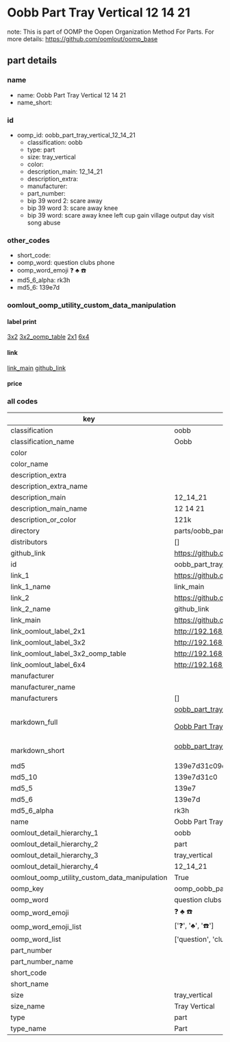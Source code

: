 # Oobb Part Tray Vertical 12 14 21  

note: This is part of OOMP the Oopen Organization Method For Parts. For more details: https://github.com/oomlout/oomp_base

##  part details





### name
* name: Oobb Part Tray Vertical 12 14 21
* name_short: 
### id
* oomp_id: oobb_part_tray_vertical_12_14_21
  * classification: oobb
  * type: part
  * size: tray_vertical
  * color: 
  * description_main: 12_14_21
  * description_extra: 
  * manufacturer: 
  * part_number: 
  * bip 39 word 2: scare away
  * bip 39 word 3: scare away knee
  * bip 39 word: scare away knee left cup gain village output day visit song abuse

### other_codes
* short_code: 
* oomp_word: question clubs phone
* oomp_word_emoji :question: :clubs: :phone:
* md5_6_alpha: rk3h
* md5_6: 139e7d






### oomlout_oomp_utility_custom_data_manipulation
#### label print
[3x2](http://192.168.1.245:1112/?label=oomp%20rk3h)
[3x2_oomp_table](http://192.168.1.107:1112/?label=oomp%20rk3h)
[2x1](http://192.168.1.242:1112/?label=oomp%20rk3h)
[6x4](http://192.168.1.55:1112/?label=oomp%20rk3h)    

#### link

[link_main](https://github.com/oomlout/oomlout_oomp_current_version_messy/tree/main/parts/oobb_part_tray_vertical_12_14_21) [github_link](https://github.com/oomlout/oomlout_oomp_part_src/tree/main/parts/oobb_part_tray_vertical_12_14_21)                             

#### price







### all codes 
| key | value |  
| --- | --- |  
| classification | oobb |  
| classification_name | Oobb |  
| color |  |  
| color_name |  |  
| description_extra |  |  
| description_extra_name |  |  
| description_main | 12_14_21 |  
| description_main_name | 12 14 21 |  
| description_or_color | 121k |  
| directory | parts/oobb_part_tray_vertical_12_14_21 |  
| distributors | [] |  
| github_link | https://github.com/oomlout/oomlout_oomp_part_src/tree/main/parts/oobb_part_tray_vertical_12_14_21 |  
| id | oobb_part_tray_vertical_12_14_21 |  
| link_1 | https://github.com/oomlout/oomlout_oomp_current_version_messy/tree/main/parts/oobb_part_tray_vertical_12_14_21 |  
| link_1_name | link_main |  
| link_2 | https://github.com/oomlout/oomlout_oomp_part_src/tree/main/parts/oobb_part_tray_vertical_12_14_21 |  
| link_2_name | github_link |  
| link_main | https://github.com/oomlout/oomlout_oomp_current_version_messy/tree/main/parts/oobb_part_tray_vertical_12_14_21 |  
| link_oomlout_label_2x1 | http://192.168.1.242:1112/?label=oomp%20rk3h |  
| link_oomlout_label_3x2 | http://192.168.1.245:1112/?label=oomp%20rk3h |  
| link_oomlout_label_3x2_oomp_table | http://192.168.1.107:1112/?label=oomp%20rk3h |  
| link_oomlout_label_6x4 | http://192.168.1.55:1112/?label=oomp%20rk3h |  
| manufacturer |  |  
| manufacturer_name |  |  
| manufacturers | [] |  
| markdown_full | [oobb_part_tray_vertical_12_14_21](https://github.com/oomlout/oomlout_oomp_current_version_messy/tree/main/parts/oobb_part_tray_vertical_12_14_21)<br>[](https://github.com/oomlout/oomlout_oomp_current_version_messy/tree/main/parts/oobb_part_tray_vertical_12_14_21)<br>[Oobb Part Tray Vertical 12 14 21](https://github.com/oomlout/oomlout_oomp_current_version_messy/tree/main/parts/oobb_part_tray_vertical_12_14_21)<br><br> |  
| markdown_short | [oobb_part_tray_vertical_12_14_21](https://github.com/oomlout/oomlout_oomp_current_version_messy/tree/main/parts/oobb_part_tray_vertical_12_14_21)<br><br> |  
| md5 | 139e7d31c09d7e817b1ad7f2f7041e02 |  
| md5_10 | 139e7d31c0 |  
| md5_5 | 139e7 |  
| md5_6 | 139e7d |  
| md5_6_alpha | rk3h |  
| name | Oobb Part Tray Vertical 12 14 21 |  
| oomlout_detail_hierarchy_1 | oobb |  
| oomlout_detail_hierarchy_2 | part |  
| oomlout_detail_hierarchy_3 | tray_vertical |  
| oomlout_detail_hierarchy_4 | 12_14_21 |  
| oomlout_oomp_utility_custom_data_manipulation | True |  
| oomp_key | oomp_oobb_part_tray_vertical_12_14_21 |  
| oomp_word | question clubs phone |  
| oomp_word_emoji | :question: :clubs: :phone: |  
| oomp_word_emoji_list | [':question:', ':clubs:', ':phone:'] |  
| oomp_word_list | ['question', 'clubs', 'phone'] |  
| part_number |  |  
| part_number_name |  |  
| short_code |  |  
| short_name |  |  
| size | tray_vertical |  
| size_name | Tray Vertical |  
| type | part |  
| type_name | Part |  

